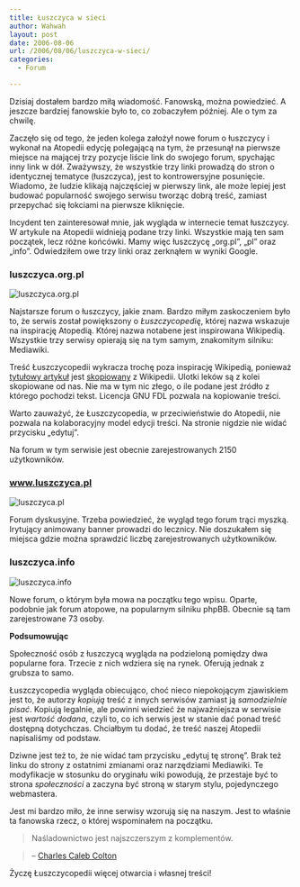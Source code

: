 ```yaml
---
title: Łuszczyca w sieci
author: Wahwah
layout: post
date: 2006-08-06
url: /2006/08/06/luszczyca-w-sieci/
categories:
  - Forum

---
```

Dzisiaj dostałem bardzo miłą wiadomość. Fanowską, można powiedzieć. A jeszcze bardziej fanowskie było to, co zobaczyłem później. Ale o tym za chwilę.

Zaczęło się od tego, że jeden kolega założył nowe forum o łuszczycy i wykonał na Atopedii edycję polegającą na tym, że przesunął na pierwsze miejsce na mającej trzy pozycje liście link do swojego forum, spychając inny link w dół. Zważywszy, że wszystkie trzy linki prowadzą do stron o identycznej tematyce (łuszczyca), jest to kontrowersyjne posunięcie. Wiadomo, że ludzie klikają najczęściej w pierwszy link, ale może lepiej jest budować popularność swojego serwisu tworząc dobrą treść, zamiast przepychać się łokciami na pierwsze kliknięcie.

Incydent ten zainteresował mnie, jak wygląda w internecie temat łuszczycy. W artykule na Atopedii widnieją podane trzy linki. Wszystkie mają ten sam początek, lecz różne końcówki. Mamy więc łuszczycę „org.pl”, „pl” oraz „info”. Odwiedziłem owe trzy linki oraz zerknąłem w wyniki Google.

<!--more-->

### luszczyca.org.pl

<img alt="luszczyca.org.pl" id="image26" src="http://blog.atopowe.pl/wp-content/uploads/2006/08/wp-luszczyca-org-pl-png.jpg" />

Najstarsze forum o łuszczycy, jakie znam. Bardzo miłym zaskoczeniem było to, że serwis został powiększony o _Łuszczycopedię_, której nazwa wskazuje na inspirację Atopedią. Której nazwa notabene jest inspirowana Wikipedią. Wszystkie trzy serwisy opierają się na tym samym, znakomitym silniku: Mediawiki.

Treść Łuszczycopedii wykracza trochę poza inspirację Wikipedią, ponieważ [tytułowy artykuł][1] jest [skopiowany][2] z Wikipedii. Ulotki leków są z kolei skopiowane od nas. Nie ma w tym nic złego, o ile podane jest źródło z którego pochodzi tekst. Licencja GNU FDL pozwala na kopiowanie treści.

Warto zauważyć, że Łuszczycopedia, w przeciwieństwie do Atopedii, nie pozwala na kolaboracyjny model edycji treści. Na stronie nigdzie nie widać przycisku „edytuj”.
  
Na forum w tym serwisie jest obecnie zarejestrowanych 2150 użytkowników.

### www.luszczyca.pl

<img alt="luszczyca.pl" id="image28" src="http://blog.atopowe.pl/wp-content/uploads/2006/08/wp-luszczyca-pl-png.jpg" />

Forum dyskusyjne. Trzeba powiedzieć, że wygląd tego forum trąci myszką. Irytujący animowany banner prowadzi do lecznicy. Nie doszukałem się miejsca gdzie można sprawdzić liczbę zarejestrowanych użytkowników.

### luszczyca.info

<img alt="luszczyca.info" id="image27" src="http://blog.atopowe.pl/wp-content/uploads/2006/08/wp-luszczyca-info-png.jpg" />

Nowe forum, o którym była mowa na początku tego wpisu. Oparte, podobnie jak forum atopowe, na popularnym silniku phpBB. Obecnie są tam zarejestrowane 73 osoby.

**Podsumowując**

Społeczność osób z łuszczycą wygląda na podzieloną pomiędzy dwa popularne fora. Trzecie z nich wdziera się na rynek. Oferują jednak z grubsza to samo.

Łuszczycopedia wygląda obiecująco, choć nieco niepokojącym zjawiskiem jest to, że autorzy _kopiują_ treść z innych serwisów zamiast ją _samodzielnie pisać_. Kopiują legalnie, ale powinni wiedzieć że najważniejsza w serwisie jest _wartość dodana_, czyli to, co ich serwis jest w stanie dać ponad treść dostępną dotychczas. Chciałbym tu dodać, że treść naszej Atopedii napisaliśmy od podstaw.

Dziwne jest też to, że nie widać tam przycisku „edytuj tę stronę”. Brak też linku do strony z ostatnimi zmianami oraz narzędziami Mediawiki. Te modyfikacje w stosunku do oryginału wiki powodują, że przestaje być to strona _społeczności_ a zaczyna być stroną w starym stylu, pojedynczego webmastera.

Jest mi bardzo miło, że inne serwisy wzorują się na naszym. Jest to właśnie ta fanowska rzecz, o której wspominałem na początku.

> Naśladownictwo jest najszczerszym z komplementów.
  
> &#8211; [Charles Caleb Colton][3]

Życzę Łuszczycopedii więcej otwarcia i własnej treści!

 [1]: http://luszczyca.org.pl/mediawiki/index.php/%C5%81uszczyca
 [2]: http://pl.wikipedia.org/wiki/%C5%81uszczyca
 [3]: http://en.wikiquote.org/wiki/Charles_Caleb_Colton
